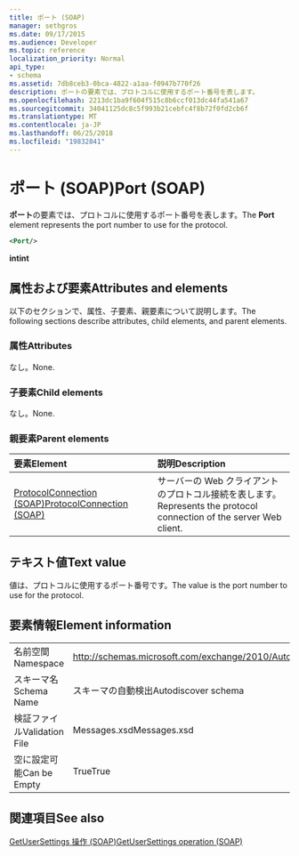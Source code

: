 ```yaml
---
title: ポート (SOAP)
manager: sethgros
ms.date: 09/17/2015
ms.audience: Developer
ms.topic: reference
localization_priority: Normal
api_type:
- schema
ms.assetid: 7db8ceb3-0bca-4822-a1aa-f0947b770f26
description: ポートの要素では、プロトコルに使用するポート番号を表します。
ms.openlocfilehash: 2213dc1ba9f604f515c8b6ccf013dc44fa541a67
ms.sourcegitcommit: 34041125dc8c5f993b21cebfc4f8b72f0fd2cb6f
ms.translationtype: MT
ms.contentlocale: ja-JP
ms.lasthandoff: 06/25/2018
ms.locfileid: "19832841"
---
```

# <a name="port-soap"></a><span data-ttu-id="b1ca4-103">ポート (SOAP)</span><span class="sxs-lookup"><span data-stu-id="b1ca4-103">Port (SOAP)</span></span>

<span data-ttu-id="b1ca4-104">**ポート**の要素では、プロトコルに使用するポート番号を表します。</span><span class="sxs-lookup"><span data-stu-id="b1ca4-104">The **Port** element represents the port number to use for the protocol.</span></span> 
  
```XML
<Port/>
```

 <span data-ttu-id="b1ca4-105">**int**</span><span class="sxs-lookup"><span data-stu-id="b1ca4-105">**int**</span></span>
## <a name="attributes-and-elements"></a><span data-ttu-id="b1ca4-106">属性および要素</span><span class="sxs-lookup"><span data-stu-id="b1ca4-106">Attributes and elements</span></span>

<span data-ttu-id="b1ca4-107">以下のセクションで、属性、子要素、親要素について説明します。</span><span class="sxs-lookup"><span data-stu-id="b1ca4-107">The following sections describe attributes, child elements, and parent elements.</span></span>
  
### <a name="attributes"></a><span data-ttu-id="b1ca4-108">属性</span><span class="sxs-lookup"><span data-stu-id="b1ca4-108">Attributes</span></span>

<span data-ttu-id="b1ca4-109">なし。</span><span class="sxs-lookup"><span data-stu-id="b1ca4-109">None.</span></span>
  
### <a name="child-elements"></a><span data-ttu-id="b1ca4-110">子要素</span><span class="sxs-lookup"><span data-stu-id="b1ca4-110">Child elements</span></span>

<span data-ttu-id="b1ca4-111">なし。</span><span class="sxs-lookup"><span data-stu-id="b1ca4-111">None.</span></span>
  
### <a name="parent-elements"></a><span data-ttu-id="b1ca4-112">親要素</span><span class="sxs-lookup"><span data-stu-id="b1ca4-112">Parent elements</span></span>

|<span data-ttu-id="b1ca4-113">**要素**</span><span class="sxs-lookup"><span data-stu-id="b1ca4-113">**Element**</span></span>|<span data-ttu-id="b1ca4-114">**説明**</span><span class="sxs-lookup"><span data-stu-id="b1ca4-114">**Description**</span></span>|
|:-----|:-----|
|[<span data-ttu-id="b1ca4-115">ProtocolConnection (SOAP)</span><span class="sxs-lookup"><span data-stu-id="b1ca4-115">ProtocolConnection (SOAP)</span></span>](protocolconnection-soap.md) <br/> |<span data-ttu-id="b1ca4-116">サーバーの Web クライアントのプロトコル接続を表します。</span><span class="sxs-lookup"><span data-stu-id="b1ca4-116">Represents the protocol connection of the server Web client.</span></span>  <br/> |
   
## <a name="text-value"></a><span data-ttu-id="b1ca4-117">テキスト値</span><span class="sxs-lookup"><span data-stu-id="b1ca4-117">Text value</span></span>

<span data-ttu-id="b1ca4-118">値は、プロトコルに使用するポート番号です。</span><span class="sxs-lookup"><span data-stu-id="b1ca4-118">The value is the port number to use for the protocol.</span></span>
  
## <a name="element-information"></a><span data-ttu-id="b1ca4-119">要素情報</span><span class="sxs-lookup"><span data-stu-id="b1ca4-119">Element information</span></span>

|||
|:-----|:-----|
|<span data-ttu-id="b1ca4-120">名前空間</span><span class="sxs-lookup"><span data-stu-id="b1ca4-120">Namespace</span></span>  <br/> |http://schemas.microsoft.com/exchange/2010/Autodiscover  <br/> |
|<span data-ttu-id="b1ca4-121">スキーマ名</span><span class="sxs-lookup"><span data-stu-id="b1ca4-121">Schema Name</span></span>  <br/> |<span data-ttu-id="b1ca4-122">スキーマの自動検出</span><span class="sxs-lookup"><span data-stu-id="b1ca4-122">Autodiscover schema</span></span>  <br/> |
|<span data-ttu-id="b1ca4-123">検証ファイル</span><span class="sxs-lookup"><span data-stu-id="b1ca4-123">Validation File</span></span>  <br/> |<span data-ttu-id="b1ca4-124">Messages.xsd</span><span class="sxs-lookup"><span data-stu-id="b1ca4-124">Messages.xsd</span></span>  <br/> |
|<span data-ttu-id="b1ca4-125">空に設定可能</span><span class="sxs-lookup"><span data-stu-id="b1ca4-125">Can be Empty</span></span>  <br/> |<span data-ttu-id="b1ca4-126">True</span><span class="sxs-lookup"><span data-stu-id="b1ca4-126">True</span></span>  <br/> |
   
## <a name="see-also"></a><span data-ttu-id="b1ca4-127">関連項目</span><span class="sxs-lookup"><span data-stu-id="b1ca4-127">See also</span></span>



[<span data-ttu-id="b1ca4-128">GetUserSettings 操作 (SOAP)</span><span class="sxs-lookup"><span data-stu-id="b1ca4-128">GetUserSettings operation (SOAP)</span></span>](getusersettings-operation-soap.md)

